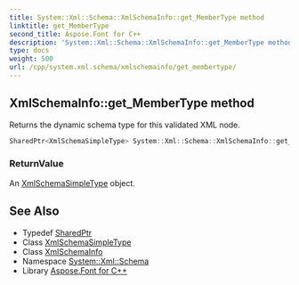 ```yaml
---
title: System::Xml::Schema::XmlSchemaInfo::get_MemberType method
linktitle: get_MemberType
second_title: Aspose.Font for C++
description: 'System::Xml::Schema::XmlSchemaInfo::get_MemberType method. Returns the dynamic schema type for this validated XML node in C++.'
type: docs
weight: 500
url: /cpp/system.xml.schema/xmlschemainfo/get_membertype/
---
```

## XmlSchemaInfo::get_MemberType method


Returns the dynamic schema type for this validated XML node.

```cpp
SharedPtr<XmlSchemaSimpleType> System::Xml::Schema::XmlSchemaInfo::get_MemberType() override
```


### ReturnValue

An [XmlSchemaSimpleType](../../xmlschemasimpletype/) object.

## See Also

* Typedef [SharedPtr](../../../system/sharedptr/)
* Class [XmlSchemaSimpleType](../../xmlschemasimpletype/)
* Class [XmlSchemaInfo](../)
* Namespace [System::Xml::Schema](../../)
* Library [Aspose.Font for C++](../../../)
